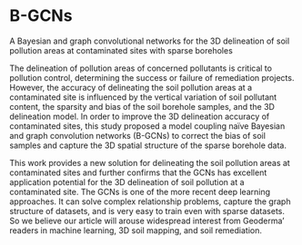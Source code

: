 # B-GCNs
A Bayesian and graph convolutional networks for the 3D delineation of soil pollution areas at contaminated sites with sparse boreholes


The delineation of pollution areas of concerned pollutants is critical to pollution control, determining the success or failure of remediation projects. However, the accuracy of delineating the soil pollution areas at a contaminated site is influenced by the vertical variation of soil pollutant content, the sparsity and bias of the soil borehole samples, and the 3D delineation model. In order to improve the 3D delineation accuracy of contaminated sites, this study proposed a model coupling naïve Bayesian and graph convolution networks (B-GCNs) to correct the bias of soil samples and capture the 3D spatial structure of the sparse borehole data. 

This work provides a new solution for delineating the soil pollution areas at contaminated sites and further confirms that the GCNs has excellent application potential for the 3D delineation of soil pollution at a contaminated site. The GCNs is one of the more recent deep learning approaches. It can solve complex relationship problems, capture the graph structure of datasets, and is very easy to train even with sparse datasets. So we believe our article will arouse widespread interest from Geoderma’ readers in machine learning, 3D soil mapping, and soil remediation.
